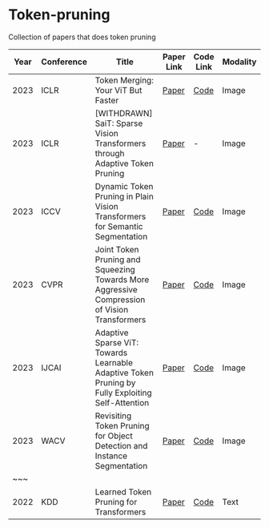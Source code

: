 # Token-pruning
Collection of papers that does token pruning


| Year | Conference | Title | Paper Link | Code Link | Modality | 
|------|------------|-------|------------|-----------|-----------|
| 2023 | ICLR | Token Merging: Your ViT But Faster | [Paper](https://openreview.net/forum?id=JroZRaRw7Eu) | [Code](https://github.com/facebookresearch/ToMe) | Image |
| 2023 | ICLR | [WITHDRAWN] SaiT: Sparse Vision Transformers through Adaptive Token Pruning |  [Paper](https://openreview.net/forum?id=u9o4qgwJlj&referrer=%5Bthe%20profile%20of%20Joseph%20Hassoun%5D(%2Fprofile%3Fid%3D~Joseph_Hassoun1)) | - | Image | 
| 2023 | ICCV | Dynamic Token Pruning in Plain Vision Transformers for Semantic Segmentation | [Paper](https://openaccess.thecvf.com/content/ICCV2023/html/Tang_Dynamic_Token_Pruning_in_Plain_Vision_Transformers_for_Semantic_Segmentation_ICCV_2023_paper.html) | [Code](https://github.com/zbwxp/Dynamic-Token-Pruning) | Image |
| 2023 | CVPR | Joint Token Pruning and Squeezing Towards More Aggressive Compression of Vision Transformers | [Paper](https://arxiv.org/abs/2304.10716) | [Code](https://github.com/megvii-research/tps-cvpr2023) | Image | 
| 2023 | IJCAI | Adaptive Sparse ViT: Towards Learnable Adaptive Token Pruning by Fully Exploiting Self-Attention | [Paper](https://www.ijcai.org/proceedings/2023/0136.pdf) | [Code](https://github.com/cydia2018/as-vit) | Image | 
| 2023 | WACV | Revisiting Token Pruning for Object Detection and Instance Segmentation | [Paper](https://arxiv.org/abs/2306.07050) | [Code](https://github.com/uzh-rpg/svit) | Image | 
|~~~| | | | | | 
| 2022 | KDD |  Learned Token Pruning for Transformers | [Paper](https://arxiv.org/abs/2107.00910) | [Code](https://github.com/kssteven418/LTP) | Text | 
